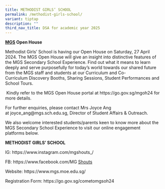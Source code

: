 ```yaml
---
title: METHODIST GIRLS’ SCHOOL
permalink: /methodist-girls-school/
variant: tiptap
description: ""
third_nav_title: DSA for academic year 2025
---
```

<p><strong><a href="https://www.sota.edu.sg/admissions/talent-academy" rel="noopener noreferrer nofollow" target="_blank">MGS</a> Open House</strong>
</p>
<p>Methodist Girls’ School&nbsp;is having our Open House on Saturday, 27
April 2024.&nbsp;The MGS Open House will&nbsp;give an insight into distinctive
features of the MGS Secondary School Experience. Find out what it means
to learn deeply and serve purposefully for today’s world&nbsp;towards our&nbsp;shared
future from the&nbsp;MGS staff and students at&nbsp;our Curriculum and
Co-Curriculum&nbsp;Discovery Booths, Sharing Sessions, Student Performances
and School Tours.&nbsp;</p>
<p>&nbsp;Kindly refer to the MGS Open House portal&nbsp;at&nbsp;<a rel="noopener noreferrer nofollow" target="_blank">https://go.gov.sg/mgoh24</a>&nbsp;for
more details.&nbsp;</p>
<p>For further enquiries, please contact Mrs Joyce Ang at&nbsp;<a rel="noopener noreferrer nofollow" target="_blank">joyce_ang@mgs.sch.edu.sg</a>,
Director of Student Affairs &amp; Outreach.&nbsp;</p>
<p>We also welcome interested students/parents keen to know more about the
MGS Secondary School Experience to visit our online engagement platforms
below.</p>
<p><strong>METHODIST GIRLS’ SCHOOL</strong>
</p>
<p>IG:&nbsp;<a rel="noopener noreferrer nofollow" target="_blank">https://www.instagram.com/mgshouts_/</a>
</p>
<p>FB:&nbsp;<a rel="noopener noreferrer nofollow" target="_blank">https://www.facebook.com/MG</a>
<a href="https://mgs-sch-edu-dot-yamm-track.appspot.com/2IVgQ77-jjsWcpw9NN95sq6VWa3SZptcBbj89fSXReREwShAshwE6CGX7Knei_ZYMfl5jQpLKuhBnS5scC0gzZ7aQHv2IdbJJXxjppRPiMNWXz08TlvdyutLOWTBa_ZP0JqZ2P4CJlG_70EAgxVabI1KOgiMlXZ8MuhCUGM47YelCRr5JteWx4ysJhItist8CwOKU1Y2QPVv7X2vaC4PuRyTBNu0-0A" rel="noopener noreferrer nofollow" target="_blank">Shouts</a>
</p>
<p>Website:&nbsp;<a rel="noopener noreferrer nofollow" target="_blank">https://www.mgs.moe.edu.sg/</a>
</p>
<p>Registration Form: <a rel="noopener noreferrer nofollow" target="_blank">https://go.gov.sg/cometomgsoh24</a>&nbsp;</p>
<p>&nbsp;</p>